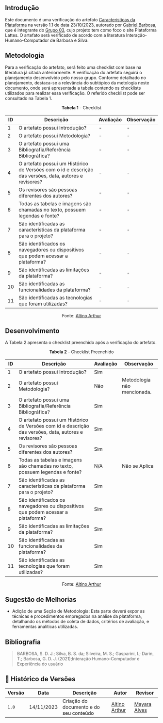 ## Introdução
Este documento é uma verificação do artefato [Caracteristicas da Plataforma](https://interacao-humano-computador.github.io/2023.2-PlataformaLattes/analise-de-requisitos/caracteristicas_plataforma/) na versão 1.1 de data 23/10/2023, autorado por [Gabriel Barbosa](https://github.com/gabrie1barbosa), que é integrante do [Grupo 03](https://interacao-humano-computador.github.io/2023.2-PlataformaLattes/), cujo projeto tem como foco o site Plataforma Lattes. O artefato será verificado de acordo com a literatura Interação-Humano-Computador de Barbosa e Silva.

## Metodologia
Para a verificação do artefato, será feito uma checklist com base na literatura já citada anteriormente. A verificação do artefato seguirá o planejamento desenvolvido pelo nosso grupo. Conforme detalhado no planejamento, destaca-se a relevância do subtópico da metologia neste documento, onde será apresentada a tabela contendo os checklists utilizados para realizar essa verificação. O referido checklist pode ser consultado na Tabela 1.

 <center>
 
**Tabela 1** - Checklist

| ID  | Descrição                                                                                             | Avaliação | Observação |
|-----|-------------------------------------------------------------------------------------------------------|-----------|------------|
| 1   | O artefato possui Introdução?                                                                         | -         | -          |
| 2   | O artefato possui Metodologia?                                                                        | -         | -          |
| 3   | O artefato possui uma Bibliografia/Referência Bibliográfica?                                          | -         | -          |
| 4   | O artefato possui um Histórico de Versões com o id e descrição das versões, data, autores e revisores?| -         | -          |
| 5   | Os revisores são pessoas diferentes dos autores?                                                      | -         | -          |
| 6   | Todas as tabelas e imagens são chamadas no texto, possuem legendas e fonte?                           | -         | -          |
| 7   | São identificadas as características da plataforma para o projeto?                                    | -         | -          |
| 8   | São identificados os navegadores ou dispositivos que podem acessar a plataforma?                      | -         | -          |
| 9   | São identificadas as limitações da plataforma?                                                        | -         | -          |
| 10   | São identificadas as funcionalidades da plataforma?                                                  | -         | -          |
| 11   | São identificadas as tecnologias que foram utilizadas?                                               | -         | -          |

Fonte: [Altino Arthur](https://github.com/arthurrochamoreira)

</center>

## Desenvolvimento
A Tabela 2 apresenta o checklist preenchido após a verificação do artefato.

<center>
  
**Tabela 2** - Checklist Preenchido

| ID  | Descrição                                                                                              | Avaliação | Observação                          |
|-----|--------------------------------------------------------------------------------------------------------|-----------|-------------------------------------|
| 1   | O artefato possui Introdução?                                                                          | Sim       |                                     |
| 2   | O artefato possui Metodologia?                                                                         | Não       | Metodologia não mencionada.         |
| 3   | O artefato possui uma Bibliografia/Referência Bibliográfica?                                           | Sim       |                                     |
| 4   | O artefato possui um Histórico de Versões com id e descrição das versões, data, autores e revisores?   | Sim       |                                     |
| 5   | Os revisores são pessoas diferentes dos autores?                                                       | Sim       |                                     |
| 6   | Todas as tabelas e imagens são chamadas no texto, possuem legendas e fonte?                            | N/A       | Não se Aplica                       |
| 7   | São identificadas as características da plataforma para o projeto?                                     | Sim       |                                     |
| 8   | São identificados os navegadores ou dispositivos que podem acessar a plataforma?                       | Sim       |                                     |
| 9   | São identificadas as limitações da plataforma?                                                         | Sim       |                                     |
| 10  | São identificadas as funcionalidades da plataforma?                                                    | Sim       |                                     |
| 11  | São identificadas as tecnologias que foram utilizadas?                                                 | Sim       |                                     |

Fonte: [Altino Arthur](https://github.com/arthurrochamoreira)
</center>

## Sugestão de Melhorias

- Adição de uma Seção de Metodologia: Esta parte deverá expor as técnicas e procedimentos empregados na análise da plataforma, detalhando os métodos de coleta de dados, critérios de avaliação, e ferramentas analíticas utilizadas.

## Bibliografia
> BARBOSA, S. D. J.; Silva, B. S. da; Silveira, M. S.; Gasparini, I.; Darin, T.; Barbosa, G. D. J. (2021);Interação Humano-Computador e Experiência do usuário

## 📑 Histórico de Versões

| Versão | Data | Descrição | Autor | Revisor |
|--------|------|------------|------|---------|
| `1.0` | 14/11/2023 | Criação do documento e do seu conteúdo |  [Altino Arthur](https://github.com/arthurrochamoreira)| [Mayara Alves](https://github.com/Mayara-tech) | 

